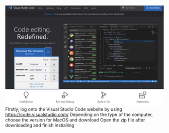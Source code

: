 ![Image](install.png)
FIrstly, log onto the Visual Studio Code website by using https://code.visualstudio.com/
Depending on the type of the computer, choose the version for MacOS and download 
Open the zip file after downloading and finish instialling
